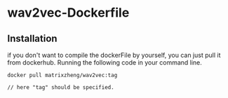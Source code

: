 # wav2vec-Dockerfile

## Installation
if you don't want to compile the dockerFile by yourself, you can just pull it from dockerhub.
Running the following code in your command line.

```
docker pull matrixzheng/wav2vec:tag

// here "tag" should be specified.